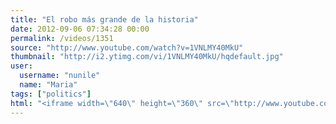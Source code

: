 ```yaml
---
title: "El robo más grande de la historia"
date: 2012-09-06 07:34:28 00:00
permalink: /videos/1351
source: "http://www.youtube.com/watch?v=1VNLMY40MkU"
thumbnail: "http://i2.ytimg.com/vi/1VNLMY40MkU/hqdefault.jpg"
user:
  username: "nunile"
  name: "Maria"
tags: ["politics"]
html: "<iframe width=\"640\" height=\"360\" src=\"http://www.youtube.com/embed/1VNLMY40MkU?wmode=transparent&fs=1&feature=oembed\" frameborder=\"0\" allowfullscreen></iframe>"
---
```


